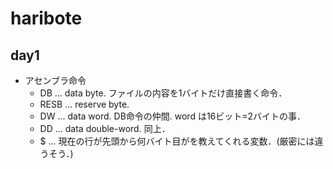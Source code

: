 # haribote

## day1

- アセンブラ命令
  - DB ... data byte. ファイルの内容を1バイトだけ直接書く命令．
  - RESB ... reserve byte.
  - DW ... data word. DB命令の仲間. word は16ビット=2バイトの事．
  - DD ... data double-word. 同上．
  - $ ... 現在の行が先頭から何バイト目がを教えてくれる変数．(厳密には違うそう．)

